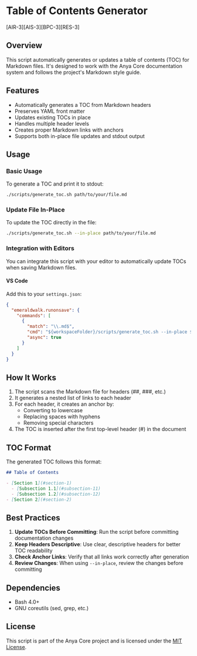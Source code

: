 # Table of Contents Generator

[AIR-3][AIS-3][BPC-3][RES-3]

## Overview

This script automatically generates or updates a table of contents (TOC) for Markdown files. It's designed to work with the Anya Core documentation system and follows the project's Markdown style guide.

## Features

- Automatically generates a TOC from Markdown headers
- Preserves YAML front matter
- Updates existing TOCs in place
- Handles multiple header levels
- Creates proper Markdown links with anchors
- Supports both in-place file updates and stdout output

## Usage

### Basic Usage

To generate a TOC and print it to stdout:

```bash
./scripts/generate_toc.sh path/to/your/file.md
```

### Update File In-Place

To update the TOC directly in the file:

```bash
./scripts/generate_toc.sh --in-place path/to/your/file.md
```

### Integration with Editors

You can integrate this script with your editor to automatically update TOCs when saving Markdown files.

#### VS Code

Add this to your `settings.json`:

```json
{
  "emeraldwalk.runonsave": {
    "commands": [
      {
        "match": "\\.md$",
        "cmd": "${workspaceFolder}/scripts/generate_toc.sh --in-place ${file}",
        "async": true
      }
    ]
  }
}
```

## How It Works

1. The script scans the Markdown file for headers (##, ###, etc.)
2. It generates a nested list of links to each header
3. For each header, it creates an anchor by:
   - Converting to lowercase
   - Replacing spaces with hyphens
   - Removing special characters
4. The TOC is inserted after the first top-level header (#) in the document

## TOC Format

The generated TOC follows this format:

```markdown
## Table of Contents

- [Section 1](#section-1)
  - [Subsection 1.1](#subsection-11)
  - [Subsection 1.2](#subsection-12)
- [Section 2](#section-2)
```

## Best Practices

1. **Update TOCs Before Committing**: Run the script before committing documentation changes
2. **Keep Headers Descriptive**: Use clear, descriptive headers for better TOC readability
3. **Check Anchor Links**: Verify that all links work correctly after generation
4. **Review Changes**: When using `--in-place`, review the changes before committing

## Dependencies

- Bash 4.0+
- GNU coreutils (sed, grep, etc.)

## License

This script is part of the Anya Core project and is licensed under the [MIT License](../LICENSE).
